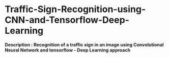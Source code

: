 # Traffic-Sign-Recognition-using-CNN-and-Tensorflow-Deep-Learning
__Description : Recognition of a traffic sign in an image using Convolutional Neural Network and tensorflow - Deep Learning approach__
